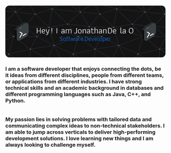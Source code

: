 ![Header](./gitHubHeader.png)


### I am a software developer that enjoys connecting the dots, be it ideas from different disciplines, people from different teams, or applications from different industries. I have strong technical skills and an academic background in databases and different programming languages such as Java, C++, and Python.

#

### My passion lies in solving problems with tailored data and communicating complex ideas to non-technical stakeholders. I am able to jump across verticals to deliver high-performing development solutions. I love learning new things and I am always looking to challenge myself.
